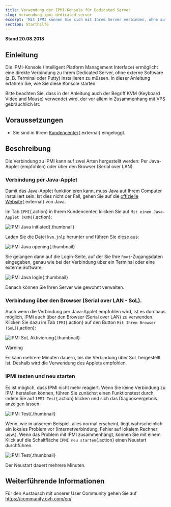 ```yaml
---
title: Verwendung der IPMI-Konsole für Dedicated Server
slug: verwendung-ipmi-dedicated-server
excerpt: 'Mit IPMI können Sie sich mit Ihrem Server verbinden, ohne auf externe Software zurückgreifen zu müssen.'
section: Starthilfe
---
```


**Stand 20.08.2018**

## Einleitung

Die IPMI-Konsole (Intelligent Platform Management Interface) ermöglicht eine direkte Verbindung zu Ihrem Dedicated Server, ohne externe Software (z. B. Terminal oder Putty) installieren zu müssen. In dieser Anleitung erfahren Sie, wie Sie diese Konsole starten.

Bitte beachten Sie, dass in der Anleitung auch der Begriff KVM (Keyboard Video and Mouse) verwendet wird, der vor allem in Zusammenhang mit VPS gebräuchlich ist.

## Voraussetzungen

- Sie sind in Ihrem [Kundencenter](https://www.ovh.com/auth/?action=gotomanager){.external} eingeloggt.

## Beschreibung

Die Verbindung zu IPMI kann auf zwei Arten hergestellt werden: Per Java-Applet (empfohlen) oder über den Browser (Serial over LAN).

### Verbindung per Java-Applet

Damit das Java-Applet funktionieren kann, muss Java auf Ihrem Computer installiert sein. Ist dies nicht der Fall, gehen Sie auf die [offizielle Website](https://www.java.com/de/download/){.external} von Java.

Im Tab `IPMI`{.action} in Ihrem Kundencenter, klicken Sie auf `Mit einem Java-Applet (KVM)`{.action}:

![IPMI Java initiated](images/java_ipmi_initiate.png){.thumbnail}

Laden Sie die Datei `kvm.jnlp` herunter und führen Sie diese aus:

![IPMI Java opening](images/java_ipmi_activation.png){.thumbnail}

Sie gelangen dann auf die Login-Seite, auf der Sie Ihre `Root`-Zugangsdaten eingegeben, genau wie bei der Verbindung über ein Terminal oder eine externe Software:

![IPMI Java login](images/java_ipmi_login.png){.thumbnail}

Danach können Sie Ihren Server wie gewohnt verwalten.

### Verbindung über den Browser (Serial over LAN - SoL).

Auch wenn die Verbindung per Java-Applet empfohlen wird, ist es durchaus möglich, IPMI auch über den Browser (Serial over LAN) zu verwenden. Klicken Sie dazu im Tab `IPMI`{.action} auf den Button `Mit Ihrem Browser (SoL)`{.action}:

![IPMI SoL Aktivierung](images/sol_ipmi_activation.png){.thumbnail}

> [!warning]
>
> Es kann mehrere Minuten dauern, bis die Verbindung über SoL hergestellt ist. Deshalb wird die Verwendung des Applets empfohlen.
>

### IPMI testen und neu starten

Es ist möglich, dass IPMI nicht mehr reagiert. Wenn Sie keine Verbindung zu IPMI herstellen können, führen Sie zunächst einen Funktionstest durch, indem Sie auf `IPMI Test`{.action} klicken und sich das Diagnoseergebnis anzeigen lassen:

![IPMI Test](images/ipmi_test.png){.thumbnail}

Wenn, wie in unserem Beispiel, alles normal erscheint, liegt wahrscheinlich ein lokales Problem vor (Internetverbindung, Fehler auf lokalem Rechner usw.). Wenn das Problem mit IPMI zusammenhängt, können Sie mit einem Klick auf die Schaltfläche `IPMI neu starten`{.action} einen Neustart durchführen.

![IPMI Test](images/ipmi_reboot.png){.thumbnail}

Der Neustart dauert mehrere Minuten.

## Weiterführende Informationen

Für den Austausch mit unserer User Community gehen Sie auf <https://community.ovh.com/en/>.